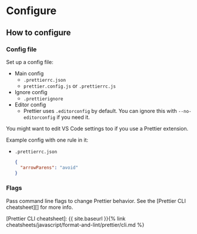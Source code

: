 # Configure


## How to configure

### Config file

Set up a config file:

- Main config
    - `.prettierrc.json`
    - `prettier.config.js` or `.prettierrc.js`
- Ignore config
    - `.prettierignore`
- Editor config
    - Prettier uses `.editorconfig` by default. You can ignore this with `--no-editorconfig` if you need it.
    
You might want to edit VS Code settings too if you use a Prettier extension.

Example config with one rule in it:

- `.prettierrc.json`
    ```json
    {
      "arrowParens": "avoid"
    }
    ```

### Flags

Pass command line flags to change Prettier behavior. See the [Prettier CLI cheatsheet][] for more info.

[Prettier CLI cheatsheet]: {{ site.baseurl }}{% link cheatsheets/javascript/format-and-lint/prettier/cli.md %}
